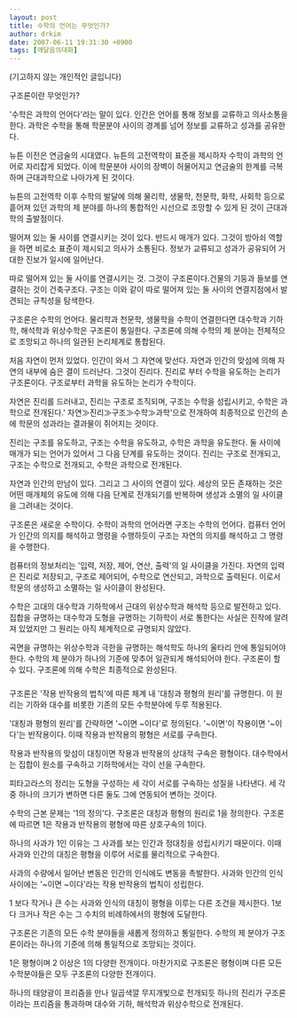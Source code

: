 ```yaml
---
layout: post
title: 수학의 언어는 무엇인가?
author: drkim
date: 2007-06-11 19:31:30 +0900
tags: [깨달음의대화]
---
```

(기고하지 않는 개인적인 글입니다)
  

  
구조론이란 무엇인가?
  

  
'수학은 과학의 언어다'라는 말이 있다. 인간은 언어를 통해 정보를 교류하고 의사소통을 한다. 과학은 수학을 통해 학문분야 사이의 경계를 넘어 정보를 교류하고 성과를 공유한다. 
  

  
뉴튼 이전은 연금술의 시대였다. 뉴튼의 고전역학이 표준을 제시하자 수학이 과학의 언어로 자리잡게 되었다. 이에 학문분야 사이의 장벽이 허물어지고 연금술의 한계를 극복하며 근대과학으로 나아가게 된 것이다. 
  

  
뉴튼의 고전역학 이후 수학의 발달에 의해 물리학, 생물학, 천문학, 화학, 사회학 등으로 흩어져 있던 과학의 제 분야를 하나의 통합적인 시선으로 조망할 수 있게 된 것이 근대과학의 출발점이다. 
  

  
떨어져 있는 둘 사이를 연결시키는 것이 있다. 반드시 매개가 있다. 그것이 방아쇠 역할을 하면 비로소 표준이 제시되고 의사가 소통된다. 정보가 교류되고 성과가 공유되어 거대한 진보가 일시에 일어난다. 
  

  
따로 떨어져 있는 둘 사이를 연결시키는 것. 그것이 구조론이다.건물의 기둥과 들보를 연결하는 것이 건축구조다. 구조는 이와 같이 따로 떨어져 있는 둘 사이의 연결지점에서 발견되는 규칙성을 탐색한다. 
  

  
구조론은 수학의 언어다. 물리학과 천문학, 생물학을 수학이 연결한다면 대수학과 기하학, 해석학과 위상수학은 구조론이 통일한다. 구조론에 의해 수학의 제 분야는 전체적으로 조망되고 하나의 일관된 논리체계로 통합된다. 
  

  
처음 자연이 먼저 있었다. 인간이 와서 그 자연에 맞선다. 자연과 인간의 맞섬에 의해 자연의 내부에 숨은 결이 드러난다. 그것이 진리다. 진리로 부터 수학을 유도하는 논리가 구조론이다. 구조로부터 과학을 유도하는 논리가 수학이다. 
  

  
자연은 진리를 드러내고, 진리는 구조로 조직되며, 구조는 수학을 성립시키고, 수학은 과학으로 전개된다.' 자연≫진리≫구조≫수학≫과학'으로 전개하여 최종적으로 인간의 손에 학문의 성과라는 결과물이 쥐어지는 것이다. 
  

  
진리는 구조를 유도하고, 구조는 수학을 유도하고, 수학은 과학을 유도한다. 둘 사이에 매개가 되는 언어가 있어서 그 다음 단계를 유도하는 것이다. 진리는 구조로 전개되고, 구조는 수학으로 전개되고, 수학은 과학으로 전개된다. 
  

  
자연과 인간의 만남이 있다. 그리고 그 사이의 연결이 있다. 세상의 모든 존재하는 것은 어떤 매개체의 유도에 의해 다음 단계로 전개되기를 반복하며 생성과 소멸의 일 사이클을 그려내는 것이다. 
  

  
구조론은 새로운 수학이다. 수학이 과학의 언어라면 구조는 수학의 언어다. 컴퓨터 언어가 인간의 의지를 해석하고 명령을 수행하듯이 구조는 자연의 의지를 해석하고 그 명령을 수행한다. 
  

  
컴퓨터의 정보처리는 '입력, 저장, 제어, 연산, 출력'의 일 사이클을 가진다. 자연의 입력은 진리로 저장되고, 구조로 제어되어, 수학으로 연산되고, 과학으로 출력된다. 이로서 학문의 생성하고 소멸하는 일 사이클이 완성된다. 
  

  
수학은 고대의 대수학과 기하학에서 근대의 위상수학과 해석학 등으로 발전하고 있다. 집합을 규명하는 대수학과 도형을 규명하는 기하학이 서로 통한다는 사실은 진작에 알려져 있었지만 그 원리는 아직 체계적으로 규명되지 않았다. 
  

  
곡면을 규명하는 위상수학과 극한을 규명하는 해석학도 하나의 울타리 안에 통일되어야 한다. 수학의 제 분야가 하나의 기준에 맞추어 일관되게 해석되어야 한다. 구조론이 할 수 있다. 구조론에 의해 수학은 최종적으로 완성된다.
  

  

  
###
  

  
구조론은 '작용 반작용의 법칙'에 따른 체계 내 '대칭과 평형의 원리'를 규명한다. 이 원리는 기하와 대수를 비롯한 기존의 모든 수학분야에 두루 적용된다.
  

  
'대칭과 평형의 원리'를 간략하면 '~이면 ~이다'로 정의된다. '~이면'이 작용이면 '~이다'는 반작용이다. 이때 작용과 반작용의 평형은 서로를 구속한다. 
  

  
작용과 반작용의 맞섬이 대칭이면 작용과 반작용의 상대적 구속은 평형이다. 대수학에서는 집합이 원소를 구속하고 기하학에서는 각이 선을 구속한다. 
  

  
피타고라스의 정리는 도형을 구성하는 세 각이 서로를 구속하는 성질을 나타낸다. 세 각 중 하나의 크기가 변하면 다른 둘도 그에 연동되어 변하는 것이다.
  

  
수학의 근본 문제는 '1의 정의'다. 구조론은 대칭과 평형의 원리로 1을 정의한다. 구조론에 따르면 1은 작용과 반작용의 평형에 따른 상호구속의 1이다. 
  

  
하나의 사과가 1인 이유는 그 사과를 보는 인간과 정대칭을 성립시키기 때문이다. 이때 사과와 인간의 대칭은 평형을 이루어 서로를 물리적으로 구속한다. 
  

  
사과의 수량에서 일어난 변동은 인간의 인식에도 변동을 촉발한다. 사과와 인간의 인식 사이에는 '~이면 ~이다'라는 작용 반작용의 법칙이 성립한다.
  

  
1 보다 작거나 큰 수는 사과와 인식의 대칭이 평형을 이루는 다른 조건을 제시한다. 1보다 크거나 작은 수는 그 수치의 비례하에서의 평형에 도달한다.
  

  
구조론은 기존의 모든 수학 분야들을 새롭게 정의하고 통일한다. 수학의 제 분야가 구조론이라는 하나의 기준에 의해 통일적으로 조망되는 것이다.
  

  
1은 평형이며 2 이상은 1의 다양한 전개이다. 마찬가지로 구조론은 평형이며 다른 모든 수학분야들은 모두 구조론의 다양한 전개이다. 
  

  
하나의 태양광이 프리즘을 만나 일곱색깔 무지개빛으로 전개되듯 하나의 진리가 구조론이라는 프리즘을 통과하며 대수와 기하, 해석학과 위상수학으로 전개된다.